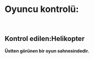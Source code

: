 <h1><b>Oyuncu kontrolü:</b></h1><br>
<h2>Kontrol edilen:Helikopter</h2> <b>Üstten görünen bir oyun sahnesindedir.
